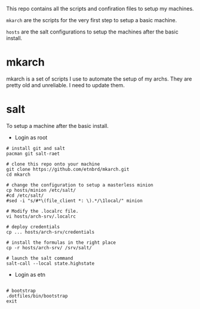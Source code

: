 This repo contains all the scripts and confiration files to setup my machines.

`mkarch` are the scripts for the very first step to setup a basic machine.

`hosts` are the salt configurations to setup the machines after the basic install.

# mkarch

mkarch is a set of scripts I use to automate the setup of my archs.
They are pretty old and unreliable. I need to update them.

# salt

To setup a machine after the basic install.

+ Login as root

```
# install git and salt
pacman git salt-raet

# clone this repo onto your machine
git clone https://github.com/etnbrd/mkarch.git
cd mkarch

# change the configuration to setup a masterless minion
cp hosts/minion /etc/salt/
#cd /etc/salt/
#sed -i "s/#*\(file_client *: \).*/\1local/" minion

# Modify the .localrc file.
vi hosts/arch-srv/.localrc

# deploy credentials
cp ... hosts/arch-srv/credentials

# install the formulas in the right place
cp -r hosts/arch-srv/ /srv/salt/

# launch the salt command
salt-call --local state.highstate

```


+ Login as etn

```

# bootstrap
.dotfiles/bin/bootstrap
exit

```

